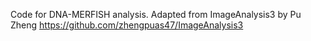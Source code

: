 Code for DNA-MERFISH analysis.
Adapted from ImageAnalysis3 by Pu Zheng https://github.com/zhengpuas47/ImageAnalysis3
